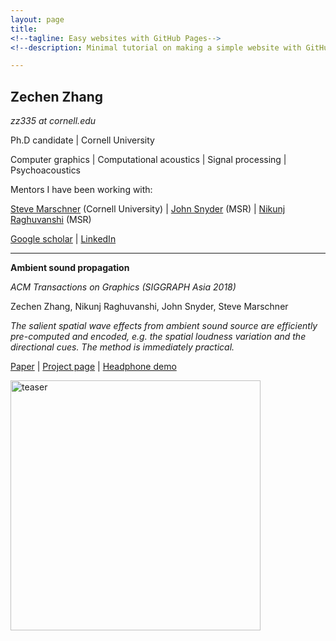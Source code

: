 ```yaml
---
layout: page
title: 
<!--tagline: Easy websites with GitHub Pages-->
<!--description: Minimal tutorial on making a simple website with GitHub Pages-->

---
```


## Zechen Zhang

*zz335 at cornell.edu*

Ph.D candidate 
| 
Cornell University

Computer graphics 
| 
Computational acoustics 
| 
Signal processing 
| 
Psychoacoustics

Mentors I have been working with:

 [Steve Marschner](https://www.cs.cornell.edu/~srm/) (Cornell University)
 | 
 [John Snyder](https://www.microsoft.com/en-us/research/people/johnsny/) (MSR) 
 | 
 [Nikunj Raghuvanshi](http://www.nikunjr.com/) (MSR)

[Google scholar](https://scholar.google.com/citations?hl=en&user=RBDHu9UAAAAJ&view_op=list_works&authuser=1&gmla=AJsN-F7-xJ-lFabohOk8iR_vInc7314F38GcgjprXTWMlz5Qu0eqU3JYjJY22_f0SQln2eVbm7cqvWmnW6qqBqyoQLDnvhKmTA)
| [LinkedIn](https://www.linkedin.com/in/zechen-zhang-836a6b58/)

---

**Ambient sound propagation**

*ACM Transactions on Graphics (SIGGRAPH Asia 2018)*

Zechen Zhang, Nikunj Raghuvanshi, John Snyder, Steve Marschner

*The salient spatial wave effects from ambient sound source are efficiently pre-computed and encoded, e.g. the spatial loudness variation and the directional cues. The method is immediately practical.*

[Paper](http://zechenz.github.io/pages/Paper/SAsia-2018-ambient2.pdf)
|
[Project page](pages/AmbientSound.html) 
| 
[Headphone demo](https://vimeo.com/292495561)

<img src="https://raw.githubusercontent.com/zechenz/zechenz.github.io/master/_figure/img_SASIA2018.PNG" alt="teaser" width="400"/>
